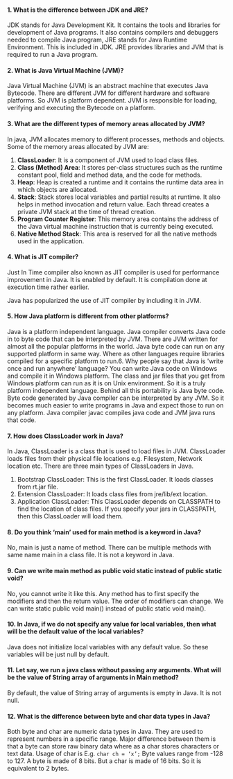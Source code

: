 #### 1. What is the difference between JDK and JRE?

JDK stands for Java Development Kit. It contains the tools and libraries for development of Java programs. It also contains compilers and debuggers needed to compile Java program, JRE stands for Java Runtime Environment. This is included in JDK.
JRE provides libraries and JVM that is required to run a Java program.

#### 2. What is Java Virtual Machine (JVM)?

Java Virtual Machine (JVM) is an abstract machine that executes Java Bytecode. There are different JVM for different hardware and software platforms. So JVM is platform dependent. JVM is responsible for loading, verifying and executing the Bytecode on a platform.

#### 3. What are the different types of memory areas allocated by JVM?

In java, JVM allocates memory to different processes, methods and objects. Some of the memory areas allocated by JVM are:

 1. **ClassLoader**: It is a component of JVM used to load class files. 
 2. **Class (Method) Area**: It stores per-class structures such as the runtime constant pool, field and method data, and the code for methods.
 3. **Heap**: Heap is created a runtime and it contains the runtime data area in which objects are allocated.
 4. **Stack**: Stack stores local variables and partial results at runtime. It also helps in method invocation and return value. Each thread creates a private JVM stack at the time of thread creation.
 5. **Program Counter Register**: This memory area contains the address of the Java virtual machine instruction that is currently being executed.
 6. **Native Method Stack**: This area is reserved for all the native methods used in the application.

#### 4. What is JIT compiler?

Just In Time compiler also known as JIT compiler is used for performance improvement in Java. It is enabled by default. It is compilation done at execution time rather earlier.

Java has popularized the use of JIT compiler by including it in
JVM.

#### 5. How Java platform is different from other platforms?

Java is a platform independent language. Java compiler converts Java code in to byte code that can be interpreted by JVM. There are JVM written for almost all the popular platforms in the world.
Java byte code can run on any supported platform in same way. Where as other languages require libraries compiled for a specific platform to run.6. Why people say that Java is 'write once and run anywhere' language?
You can write Java code on Windows and compile it in Windows platform. The class and jar files that you get from Windows platform can run as it is on Unix environment. So it is a truly platform independent language.
Behind all this portability is Java byte code. Byte code generated by Java compiler can be interpreted by any JVM. So it becomes much easier to write programs in Java and expect those to run on any platform.
Java compiler javac compiles java code and JVM java runs that
code.

#### 7. How does ClassLoader work in Java?

In Java, ClassLoader is a class that is used to load files in JVM. ClassLoader loads files from their physical file locations e.g. Filesystem, Network location etc. There are three main types of ClassLoaders in Java.
 1. Bootstrap ClassLoader: This is the first ClassLoader. It loads classes from rt.jar file.
 2. Extension ClassLoader: It loads class files from jre/lib/ext location.
 3. Application ClassLoader: This ClassLoader depends on CLASSPATH to find the location of class files. If you specify your jars in CLASSPATH, then this ClassLoader will load them.

#### 8. Do you think ‘main’ used for main method is a keyword in Java?
 
No, main is just a name of method. There can be multiple methods with same name main in a class file. It is not a keyword in Java.

#### 9. Can we write main method as public void static instead of public static void?

No, you cannot write it like this. Any method has to first specify the modifiers and then the return value. The order of modifiers can change. We can write static public void main() instead of public static void
main().

#### 10. In Java, if we do not specify any value for local variables, then what will be the default value of the local variables?

Java does not initialize local variables with any default value. So these variables will be just null by default.

#### 11. Let say, we run a java class without passing any arguments. What will be the value of String array of arguments in Main method?

By default, the value of String array of arguments is empty in Java. It is not null.

#### 12. What is the difference between byte and char data types in Java?

Both byte and char are numeric data types in Java. They are used to represent numbers in a specific range. Major difference between them is that a byte can store raw binary
data where as a char stores characters or text data. Usage of char is E.g. `char ch = ‘x’;` Byte values range from -128 to 127. A byte is made of 8 bits. But a char is made of 16 bits. So it is
equivalent to 2 bytes.